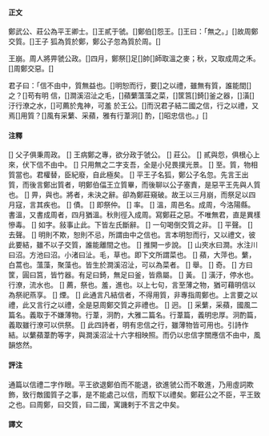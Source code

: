#### 正文

鄭武公、莊公為平王卿士。[]王貳于虢。[]鄭伯[]怨王。[]王曰：「無之。」[]故周鄭交質。[]王子
狐為質於鄭，鄭公子忽為質於周。[]

王崩。周人將畀虢公政。[]四月，鄭祭[]足[]帥[]師取溫之麥；秋，又取成周之禾。[]周鄭交惡。[]

君子曰：「信不由中，質無益也。[]明恕而行，要[]之以禮，雖無有質，誰能間[]之？[]苟有明
信，[]澗溪沼沚之毛，[]蘋蘩薀藻之菜，[]筐筥[]錡[]釜之器，[]潢[]汙行潦之水，[]可薦於鬼神，可羞
於王公。[]而況君子結二國之信，行之以禮，又焉[]用質？[]風有采蘩、采蘋，雅有行葦泂[]
酌，[]昭忠信也。」[]

#### 注釋

[] 父子俱秉周政。
[] 王病鄭之專，欲分政于虢公。
[] 莊公。
[] 貳與怨，俱根心上來，伏下信不由中。
[] 只用無之二字支吾，全是小兒畏撲光景。
[] 至。質，物相質當也。君權替，臣紀廢，自此極矣。
[] 平王子名狐，鄭公子名忽。先言王出質，而後言鄭出質者，明鄭伯偪王立質畢，而後聊以公子塞責，是惡平王先與人質也。
[] 畀，與也。將者，未決之辭。卻為鄭莊窺破。故王以三月崩，而祭足以四月寇，言其疾也。
[] 債。
[] 即祭仲。
[] 率。
[] 溫，周邑名。成周，今洛陽縣。書溫，又書成周者，四月猶溫。秋則徑入成周。寫鄭莊之惡。不唯無君，直是異樣慘毒。
[] 如字。敍事止此。下皆左氏斷辭。
[] 一句喝倒交質之非。
[] 平聲。
[] 去聲。
[] 明則不欺，恕則不忌，所謂由中之信也。言本明恕而行，又以禮文，彼此要結，雖不以子交質，誰能離間之也。
[] 推開一步說。
[] 山夾水曰澗。水注川曰沼。方池曰沼。小渚曰沚。毛，草也。即下文所謂菜也。
[] 蘋，大萍也。蘩，白蒿也。薀藻，聚藻也。皆生於澗溪沼沚，可以為菜者。
[] 舉。
[] 奇。
[] 方曰筐，圓曰筥，皆竹器。有足曰錡，無足曰釜，皆鼎屬。
[] 黃。
[] 潢汙，停水也。行潦，流水也。
[] 薦，祭也。羞，進也。以上七句，言至薄之物，猶可藉明信以為祭祀燕享。
[] 煙。
[] 此通言凡結信者，不得用質，非專指周鄭也。上言要之以禮，此又言行之以禮，全是惡周鄭交質之非禮也。
[] 迥。
[] 采蘩，采蘋，國風二篇名。義取于不嫌薄物。行葦，泂酌，大雅二篇名。行葦篇，義明忠厚。泂酌篇，義取雖行潦可以供祭。
[] 此四詩者，明有忠信之行，雖薄物皆可用也。引詩作結。以蘩蘋葦酌等字，與澗溪沼沚十六字相映照。而仍以忠信字關應信不由中，風韻悠然。


#### 評注

通篇以信禮二字作眼。平王欲退鄭伯而不能退，欲進虢公而不敢進，乃用虛詞欺飾，致行敵國質子之事，是不能處己以信，而馭下以禮矣。鄭莊公之不臣，平王致之也。曰周鄭，曰交質，曰二國，寓譏剌于不言之中矣。



#### 譯文



